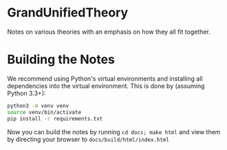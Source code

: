 # GrandUnifiedTheory

Notes on various theories with an emphasis on how they all fit together.

# Building the Notes

We recommend using Python's virtual environments and installing all dependencies
into the virtual environment. This is done by (assuming Python 3.3+):

```bash
python3 -m venv venv
source venv/bin/activate
pip install -r requirements.txt
```

Now you can build the notes by running `cd docs; make html` and view them by
directing your browser to `docs/build/html/index.html`
